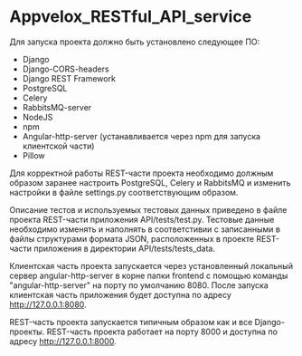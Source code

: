 # Appvelox_RESTful_API_service

Для запуска проекта должно быть установлено следующее ПО:
- Django
- Django-CORS-headers
- Django REST Framework
- PostgreSQL
- Celery
- RabbitsMQ-server
- NodeJS
- npm
- Angular-http-server (устанавливается через npm для запуска клиентской части)
- Pillow

Для корректной работы REST-части проекта необходимо должным образом заранее настроить PostgreSQL, Celery и RabbitsMQ
и изменить настройки в файле settings.py соответствующим образом.

Описание тестов и используемых тестовых данных приведено в файлe проекта REST-части приложения API/tests/test.py. Тестовые данные необходимо изменять и наполнять
в соответстивии с записанными в файлы структурами формата JSON, расположенных в проекте REST-части приложения в директории API/tests/tests_data.

Клиентская часть проекта запускается через установленный локальный сервер angular-http-server в корне папки frontend c помощью команды "angular-http-server" на порту по умолчанию 8080. После запуска клиентская часть приложения будет доступна по адресу http://127.0.0.1:8080.

REST-часть проекта запускается типичным образом как и все Django-проекты. REST-часть проекта работает на порту 8000 и доступна по адресу http://127.0.0.1:8000.
